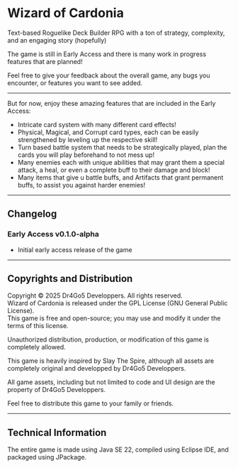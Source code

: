 # Wizard of Cardonia
Text-based Roguelike Deck Builder RPG with a ton of strategy, complexity, and an engaging story (hopefully)

The game is still in Early Access and there is many work in progress features that are planned!

Feel free to give your feedback about the overall game, any bugs you encounter, or features you want to see added.

___________________________________________________________________________________________________________________________________________________________________

But for now, enjoy these amazing features that are included in the Early Access:
- Intricate card system with many different card effects!
- Physical, Magical, and Corrupt card types, each can be easily strengthened by leveling up the respective skill!
- Turn based battle system that needs to be strategically played, plan the cards you will play beforehand to not mess up!
- Many enemies each with unique abilities that may grant them a special attack, a heal, or even a complete buff to their damage and block!
- Many items that give u battle buffs, and Artifacts that grant permanent buffs, to assist you against harder enemies!

___________________________________________________________________________________________________________________________________________________________________

## Changelog

### Early Access v0.1.0-alpha
- Initial early access release of the game
___________________________________________________________________________________________________________________________________________________________________

## Copyrights and Distribution

Copyright © 2025 Dr4Go5 Developpers. All rights reserved. \
Wizard of Cardonia is released under the GPL License (GNU General Public License). \
This game is free and open-source; you may use and modify it under the terms of this license. 

Unauthorized distribution, production, or modification of this game is completely allowed.

This game is heavily inspired by Slay The Spire, although all assets are completely original and developped by Dr4Go5 Developpers.

All game assets, including but not limited to code and UI design are the property of Dr4Go5 Developpers.

Feel free to distribute this game to your family or friends.

___________________________________________________________________________________________________________________________________________________________________

## Technical Information

The entire game is made using Java SE 22, compiled using Eclipse IDE, and packaged using JPackage. 
